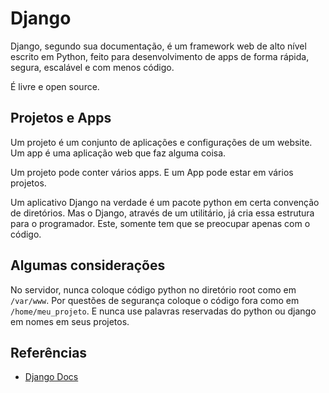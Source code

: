 # Django
  
Django, segundo sua documentação, é um framework web de alto nível escrito em Python, feito para desenvolvimento de apps de forma rápida, segura, escalável e com menos código.
  
É livre e open source.
  
## Projetos e Apps
  
Um projeto é um conjunto de aplicações e configurações de um website. Um app é uma aplicação web que faz alguma coisa.
  
Um projeto pode conter vários apps. E um App pode estar em vários projetos.
  
Um aplicativo Django na verdade é um pacote python em certa convenção de diretórios. Mas o Django, através de um utilitário, já cria essa estrutura para o programador. Este, somente tem que se preocupar apenas com o código.
  
## Algumas considerações

No servidor, nunca coloque código python no diretório root como em `/var/www`. Por questões de segurança coloque o código fora como em `/home/meu_projeto`. E nunca use palavras reservadas do python ou django em nomes em seus projetos.
  
## Referências
  
* [Django Docs](https://www.djangoproject.com)  

